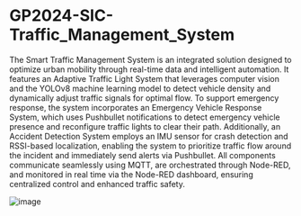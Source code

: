 # GP2024-SIC-Traffic_Management_System

The Smart Traffic Management System is an integrated solution designed to optimize 
urban mobility through real-time data and intelligent automation. It features an Adaptive 
Traffic Light System that leverages computer vision and the YOLOv8 machine learning 
model to detect vehicle density and dynamically adjust traffic signals for optimal flow. To 
support emergency response, the system incorporates an Emergency Vehicle Response 
System, which uses Pushbullet notifications to detect emergency vehicle presence and 
reconfigure traffic lights to clear their path. Additionally, an Accident Detection System 
employs an IMU sensor for crash detection and RSSI-based localization, enabling the 
system to prioritize traffic flow around the incident and immediately send alerts via 
Pushbullet. All components communicate seamlessly using MQTT, are orchestrated 
through Node-RED, and monitored in real time via the Node-RED dashboard, ensuring 
centralized control and enhanced traffic safety.

![image](https://github.com/user-attachments/assets/512e5194-4414-4479-9a9f-a144538c82bd)
